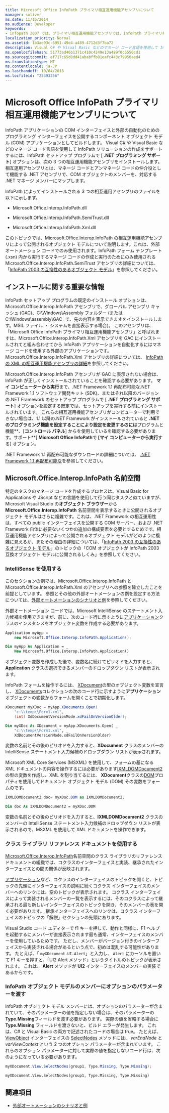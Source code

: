 ```yaml
---
title: Microsoft Office InfoPath プライマリ相互運用機能アセンブリについて
manager: soliver
ms.date: 11/16/2014
ms.audience: Developer
keywords:
- infopath 2007 では、プライマリ相互運用機能アセンブリでは、InfoPath プライマリ相互運用機能アセンブリ、Pia の [InfoPath 2007] では、プライマリ相互運用機能アセンブリを [InfoPath 2007]
localization_priority: Normal
ms.assetid: 1b3ae03c-6951-49e4-a489-4712d3f7ba72
description: Visual C# や Visual Basic などのマネージ コード言語を使用して InfoPath ソリューションの作成をサポートするには、InfoPath セットアップ プログラムで [.NET プログラミング サポート] オプションは、次の 3 つの相互運用機能アセンブリをインストールします。
ms.openlocfilehash: 51773ad46b1371c410c4249e13a489f0c5550cd1
ms.sourcegitcommit: ef717c65d8dd41ababffb01eafc443c79950aed4
ms.translationtype: MT
ms.contentlocale: ja-JP
ms.lasthandoff: 10/04/2018
ms.locfileid: "25393356"
---
```

# <a name="about-the-microsoft-office-infopath-primary-interop-assembly"></a>Microsoft Office InfoPath プライマリ相互運用機能アセンブリについて

InfoPath アプリケーションの COM インターフェイスと外部の自動化のためのプログラミング インターフェイスを公開するコンポーネント オブジェクト モデル (COM) アプリケーションとしてビルドします。 Visual C# や Visual Basic などのマネージ コード言語を使用して InfoPath ソリューションの作成をサポートするには、InfoPath セットアップ プログラムで [ **.NET プログラミング サポート**] オプションは、次の 3 つの相互運用機能アセンブリをインストールします。 相互運用アセンブリとは、マネージ コードとアンマネージ コードの仲介役として機能する .NET アセンブリで、COM オブジェクトのメンバーを、対応する .NET マネージ メンバーにマップします。 
  
InfoPath によってインストールされる 3 つの相互運用アセンブリのファイルを以下に示します。
  
- Microsoft.Office.Interop.InfoPath.dll
    
- Microsoft.Office.Interop.InfoPath.SemiTrust.dll
    
- Microsoft.Office.Interop.InfoPath.Xml.dll
    
このトピックでは、Microsoft.Office.Interop.InfoPath の相互運用機能アセンブリによって公開されるオブジェクト モデルについて説明します。これは、外部オートメーション コードでのみ使用されます。InfoPath フォーム テンプレート (.xsn) 内から実行するマネージ コードの作成と実行のためにのみ使用される Microsoft.Office.Interop.InfoPath.SemiTrust アセンブリの詳細については、「[InfoPath 2003 の互換性のあるオブジェクト モデル](https://msdn.microsoft.com/library/e4511af6-d7e7-44ad-a50d-1b7ee04f8215%28Office.15%29.aspx)」を参照してください。
  
## <a name="important-installation-information"></a>インストールに関する重要な情報

InfoPath セットアップ プログラムの既定のインストール オプションは、Microsoft.Office.Interop.InfoPath アセンブリで、グローバル アセンブリ キャッシュ (GAC)、C:\Windows\Assembly フォルダー (または C:\Windows\assembly\GAC_ で、先の内容を表示できますをインストールします。MSIL ファイル ・ システムを直接表示する場合)。 このアセンブリは、「Microsoft Office InfoPath プライマリ相互運用機能アセンブリ」と呼ばれますは、Microsoft.Office.Interop.InfoPath.Xml アセンブリを GAC にインストールされてと組み合わせてから InfoPath アプリケーションを自動化するにはマネージ コードを使用する外部のアプリケーションです。 Microsoft.Office.Interop.InfoPath.Xml アセンブリの詳細については、 [InfoPath の XML の相互運用機能アセンブリの詳細](about-the-infopath-xml-interop-assembly.md)を参照してください。
  
Microsoft.Office.Interop.InfoPath アセンブリが GAC に表示されない場合は、InfoPath が正しくインストールされていることを確認する必要があります。 **マイ コンピューターから実行**まで、.NET Framework 1.1 再配布可能な.NET Framework 1.1 ソフトウェア開発キット (SDK)、またはそれ以降のバージョンの.NET Framework のセットアップ プログラムで [ **.NET プログラミング サポート**] オプションを設定する既定では、セットアップを実行する前にインストールされています。 これらの相互運用機能アセンブリがコンピューターで利用できない場合は、1.1 以降の.NET Framework がインストールされていると **.NET のプログラミング機能を設定することにより設定を変更するのには**プログラムと機能**、[**コントロール パネル**] からを使用しているを確認する必要があります。サポート**[ **Microsoft Office InfoPath**で **[マイ コンピューターから実行**する] オプション。
  
.NET Framework 1.1 再配布可能なダウンロードの詳細については、 [.NET Framework 1.1 再配布可能な](https://www.microsoft.com/en-us/download/details.aspx?id=26)を参照してください。
  
## <a name="the-microsoftofficeinteropinfopath-namespace"></a>Microsoft.Office.Interop.InfoPath 名前空間

特定のタスクのマネージ コードを作成するプロセスは、Visual Basic for Applications や JScript などの言語を使用して行う同じタスクと似ていますが、Microsoft Visual Studio の**オブジェクト ブラウザー**から **Microsoft.Office.Interop.InfoPath** 名前空間を表示するときに公開されるオブジェクト モデルはさらに複雑です。これは、.NET Framework の相互運用性は、すべての public インターフェイスを公開する COM サーバー、および .NET Framework 自体に必要ないくつかの追加の構成要素を必要とするためです。相互運用機能アセンブリによって公開されるオブジェクト モデルがどのように複雑に見えるか、またその理由の詳細については、「[InfoPath 2003 の互換性のあるオブジェクト モデル](../form-templates/infopath-2003-compatible-object-models.md)」のトピックの「COM オブジェクトが InfoPath 2003 互換オブジェクト モデルに公開されるしくみ」を参照してください。 
  
### <a name="using-intellisense"></a>IntelliSense を使用する

このセクションの例では、Microsoft.Office.Interop.InfoPath と Microsoft.Office.Interop.InfoPath.Xml のアセンブリへの参照を確立したことを前提としています。 参照とその他の外部オートメーションの例を設定する方法については、[外部オートメーションのシナリオと例](external-automation-scenarios-and-examples.md)を参照してください。
  
外部オートメーション コードでは、Microsoft IntelliSense のステートメント入力候補を使用できますが、前に、次のコード行に示すように[アプリケーション](https://msdn.microsoft.com/library/Microsoft.Office.Interop.InfoPath.Application.aspx)クラスのインスタンスをオブジェクト変数を作成する必要があります。 
  
```cs
Application myApp = 
    new Microsoft.Office.Interop.InfoPath.Application();
```

```vb
Dim myApp As Application = _
    New Microsoft.Office.Interop.InfoPath.Application()
```

オブジェクト変数を作成した後で、変数名に続けてピリオドを入力すると、**Application** クラスの選択できるメンバーのドロップダウン リストが表示されます。  
  
InfoPath フォームを操作するには、 [XDocument](https://msdn.microsoft.com/library/Microsoft.Office.Interop.InfoPath.XDocument.aspx)の型のオブジェクト変数を宣言し、 [XDocuments](https://msdn.microsoft.com/library/Microsoft.Office.Interop.InfoPath.XDocuments.aspx)コレクションの次のコード行に示すように**アプリケーション**オブジェクトの変数からフォームを開くことで初期化します。 
  
```cs
XDocument myXDoc = myApp.XDocuments.Open(
    "c:\\temp\\Form1.xml",
    (int) XdDocumentVersionMode.xdFailOnVersionOlder);
```

```vb
Dim myXDoc As XDocument = myApp.XDocuments.Open( _
    "c:\\temp\\Form1.xml", _
    XdDocumentVersionMode.xdFailOnVersionOlder)
```

変数の名前とその後のピリオドを入力すると、**XDocument** クラスのメンバーの IntelliSense ステートメント入力候補のドロップダウン リストが表示されます。 
  
Microsoft XML Core Services (MSXML) を使用して、フォームの基になる XML ドキュメントの内容を操作するには必要があります[IXMLDOMDocument2](https://msdn.microsoft.com/library/Microsoft.Office.Interop.InfoPath.Xml.IXMLDOMDocument2.aspx)の型の変数を作成し、XML を割り当てるには、 **XDocument**クラスの[DOM](https://msdn.microsoft.com/library/Microsoft.Office.Interop.InfoPath._XDocument2.DOM.aspx)プロパティを使用してドキュメント オブジェクト モデル (DOM) その変数をフォームのです。 
  
```cs
IXMLDOMDocument2 doc= myXDoc.DOM as IXMLDOMDocument2;
```

```vb
Dim doc As IXMLDOMDocument2 = myXDoc.DOM
```

変数の名前とその後のピリオドを入力すると、**IXMLDOMDocument2** クラスのメンバーの IntelliSense ステートメント入力候補のドロップダウン リストが表示されるので、MSXML を使用して XML ドキュメントを操作できます。 
  
### <a name="using-the-class-library-reference-documentation"></a>クラス ライブラリ リファレンス ドキュメントを使用する

[Microsoft.Office.Interop.InfoPath](https://msdn.microsoft.com/library/Microsoft.Office.Interop.InfoPath.aspx)名前空間のクラス ライブラリのリファレンス ドキュメントの組織では、コクラスのインターフェイスと実装、継承されたインターフェイスとの間の関係が反映されます。 
  
[アプリケーション](https://msdn.microsoft.com/library/Microsoft.Office.Interop.InfoPath.Application.aspx)など、コクラスのインターフェイスのトピックを開くと、トピックの先頭にインターフェイスの説明に続くコクラス インターフェイスのメンバーへのリンクには、空のトピックが表示されます。 コクラス インターフェイスによって実装されるメンバーの一覧を表示するには、そのコクラスによって継承される最も新しいインターフェイスのトピックを開き、そのメンバーの表を開く必要があります。 継承インターフェイスへのリンクは、コクラス インターフェイスのトピックの「解説」セクションの先頭にあります。 
  
Visual Studio コード エディターで f1 キーを押して、動作と同様に、F1 ヘルプを起動するにメンバーが直接表示されます最も通常、インターフェイスのメンバーを使用しているためです。 ただし、メンバーがバージョン付きのインターフェイスから実装される場合があるという点で、初めは混乱する可能性があります。 たとえば、「 `myXDocument.UI.Alert`」と入力し、 `Alert` にカーソルを置いて F1 キーを押すと、「UI2.Alert メソッド」というタイトルのトピックが表示されます。 これは、 **Alert** メソッドが **UI2** インターフェイスのメンバーの実装であるからです。 
  
### <a name="passing-optional-parameters-to-infopath-object-model-members"></a>InfoPath オブジェクト モデルのメンバーにオプションのパラメーターを渡す

InfoPath オブジェクト モデル メンバーには、オプションのパラメーターが含まれていて、そのパラメーターの値を指定しない場合は、そのパラメーターの**Type.Missing**フィールドを渡す必要があります。 実際の値を省略する場合に **Type.Missing** フィールドを渡さないと、ビルド エラーが発生します。 これは、C# と Visual Basic の両方で記述されたコードの場合は true。 たとえば、 [ViewObject](https://msdn.microsoft.com/library/Microsoft.Office.Interop.InfoPath.View2.SelectNodes.aspx) インターフェイスの [SelectNodes](https://msdn.microsoft.com/library/Microsoft.Office.Interop.InfoPath.ViewObject.aspx) メソッドには、  _varEndNode_ と  _varViewContext_ という 2 つのオプション パラメーターが含まれています。 これらのオプション パラメーターに対して実際の値を指定しないコード行は、次のようになっている必要があります。
  
```cs
myXDocument.View.SelectNodes(group1, Type.Missing, Type.Missing);
```

```vb
myXDocument.View.SelectNodes(group1, Type.Missing, Type.Missing)
```

## <a name="see-also"></a>関連項目

- [外部オートメーションのシナリオと例](external-automation-scenarios-and-examples.md)

